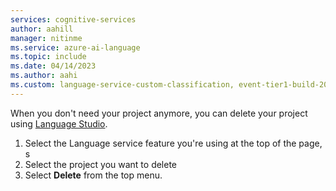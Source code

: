 ```yaml
---
services: cognitive-services
author: aahill
manager: nitinme
ms.service: azure-ai-language
ms.topic: include
ms.date: 04/14/2023
ms.author: aahi
ms.custom: language-service-custom-classification, event-tier1-build-2022
---
```


When you don't need your project anymore, you can delete your project using [Language Studio](https://aka.ms/custom-extraction). 
1. Select the Language service feature you're using at the top of the page, s
1. Select the project you want to delete
1. Select **Delete** from the top menu.
